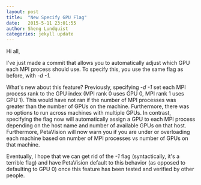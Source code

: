 ```yaml
---
layout: post
title:  "New Specify GPU Flag"
date:   2015-5-11 23:01:55
author: Sheng Lundquist
categories: jekyll update
---
```


Hi all,

I've just made a commit that allows you to automatically adjust which GPU each MPI process should use. To specify this, you use the same flag as before, with *-d -1*.

What's new about this feature?
Previously, specifying *-d -1* set each MPI process rank to the GPU index (MPI rank 0 uses GPU 0, MPI rank 1 uses GPU 1). This would have not ran if the number of MPI processes was greater than the number of GPUs on the machine. Furthermore, there was no options to run across machines with multiple GPUs. In contrast, specifying the flag now will automatically assign a GPU to each MPI process depending on the host name and number of available GPUs on that host. Furthermore, PetaVision will now warn you if you are under or overloading each machine based on number of MPI processes vs number of GPUs on that machine.

Eventually, I hope that we can get rid of the *-1* flag (syntactically, it's a terrible flag) and have PetaVision default to this behavior (as opposed to defaulting to GPU 0) once this feature has been tested and verified by other people.

